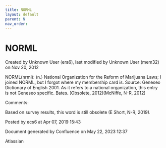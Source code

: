 ```yaml
---
title: NORML
layout: default
parent: N
nav_order:
---
```


# NORML

Created by  Unknown User (era6), last modified by  Unknown User (mem32) on Nov 20, 2012

NORML(nrml): (n.) National Organization for the Reform of Marijuana Laws; I joined NORML, but I forgot where my membership card is. Source: Geneseo Dictionary of English 2001. As it refers to a national organization, this entry is not Geneseo specific. Bates. (Obsolete, 2012)(McNiffe, N-R, 2012)

Comments:

Based on survey results, this word is still obsolete (E Short, N-R, 2019). 

Posted by ecs6 at Apr 07, 2019 15:43

Document generated by Confluence on May 22, 2023 12:37

Atlassian
